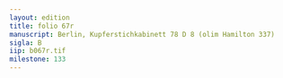 ```yaml
---
layout: edition
title: folio 67r
manuscript: Berlin, Kupferstichkabinett 78 D 8 (olim Hamilton 337)
sigla: B
iip: b067r.tif
milestone: 133
---
```

